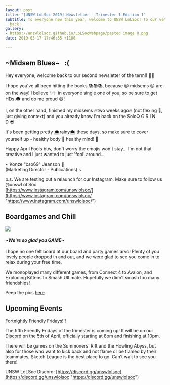```yaml
---
layout: post
title: "[UNSW LoLSoc 2019] Newsletter - Trimester 1 Edition 1"
subtitle: To everyone new this year, welcome to UNSW LoLSoc! To our veterans, welcome
  back!
gallery:
- https://unswlolsoc.github.io/LoLSocWebpage/pasted image 0.png
date: 2019-03-17 17:46:55 +1100

---
```

## \~Midsem Blues\~   :(

Hey everyone, welcome back to our second newsletter of the term!! 🎉🎉  
  
I hope you've all been hitting the books 📚📚📚, because 😢 midsems 😢 are on the way! I believe ✨✨ in everyone single one of you, so be sure to get HDs 🎓 and do me proud 😄!  
  
I, on the other hand, finished my midsems 🔥two weeks ago🔥 (not flexing 💪, just giving context) and you already know I'm back on the SoloQ G R I N D 😎

It's been getting pretty 🌨rainy🌨 these days, so make sure to cover yourself up - healthy body 💪 healthy mind! 🤔  
  
Happy April Fools btw, don't worry the emojis won't stay... I'm not that creative and I just wanted to just 'fool' around...  
  
\~ Konze "cso69" Jeanson 💯  
(Marketing Director - Publications) \~  
  
p.s. We are testing out a relaunch for our Instagram. Make sure to follow us @unswLoLSoc  
[https://www.instagram.com/unswlolsoc/](https://www.instagram.com/unswlolsoc/ "https://www.instagram.com/unswlolsoc/")

## Boardgames and Chill

![](https://gallery.mailchimp.com/4fdf48408f7f82905ec7082ca/images/55bfb07b-6808-492e-a453-6a39a43c96a6.png)

#### _\~We're so glad you GAME\~_

  
I hope no one felt board at our board and party games arvo! Plenty of you lovely people dropped in and out, and we were glad to see you come in to relax during your free time.  
  
We monoplayed many different games, from Connect 4 to Avalon, and Exploding Kittens to Smash Ultimate. Hopefully we didn’t smash too many friendships!  
  
Peep the pics [here](https://www.facebook.com/pg/UNSWLoLSociety/photos/?tab=album&album_id=2262165560517908&__xts__%5B0%5D=68.ARCTtgfQFAwUablJMS8XqRZ5qNl2wr4SMedwrd4yZFx-BKUAky9UkWvLXdSBMyUpIaGCmvRneZnV6k-bah1ConZjIowOcPdfPCtbJtrNE8PNywXzipmwaawDslDBzzxy-cv_-J5UR-Cy342iq6TsXItQQpbH_0Qc6hVjZZJVLM-L0unYy4hLwaSk0wY4colwKgbNCVAzPmJgA9t6S2FeCuoNwJtvycHXkjyZitXXfVyiqLtpMcz5O0RER75gNw27OaJWkOLhIsY-osFrHQNk05vRIyjv6EjdvTsqWAHa--5UOTx-7KcrLkeTeONSh-KCwfobn-_5W29Icid-m5lS73lyGN-6AEn0bFZKSwwJ6aDtU3mFvkKV_Q59oyn8Z7bhNZsvx2Ot1Yk67OYQM2EfsyI3xK4uQ9CYKfrIqbsroyQjYqWQL3m3kuTlbOEjfXGdcgHHdK8yBH5b0oU&__tn__=-UC-R).

## Upcoming Events

Fortnightly Friendly Fridays!!!

  
The fifth Friendly Fridays of the trimester is coming up! It will be on our [Discord](http://discord.gg/unswlolsoc) on the 5th of April, officially starting at 8pm and finishing at 10pm.  
  
There will be games on the Summoners’ Rift and the Howling Abyss, but also for those who want to kick back and not flame or be flamed by their teammates, Sketch League is the best place to go. Can’t wait to see you there!  
  
UNSW LoLSoc Discord: [https://discord.gg/unswlolsoc](https://discord.gg/unswlolsoc "https://discord.gg/unswlolsoc")